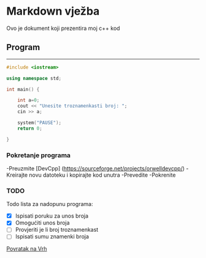 # Markdown vježba
Ovo je dokument koji prezentira moj c++ kod

## Program
---
```cpp
#include <iostream>

using namespace std;

int main() {

    int a=0;
	cout << "Unesite troznamenkasti broj: ";
    cin >> a;

	system("PAUSE");
    return 0;

}
```
### Pokretanje programa

-Preuzmite [DevCpp] (https://sourceforge.net/projects/orwelldevcpp/)
-Kreirajte novu datoteku i kopirajte kod unutra
-Prevedite
-Pokrenite

### TODO
Todo lista za nadopunu programa:
-[x] Ispisati poruku za unos broja
-[x] Omogućiti unos broja
-[ ] Provjeriti je li broj troznamenkast
-[ ] Ispisati sumu znamenki broja

<a href="https://github.com/IseeYu2/Arcane/blob/main/Markdown.md">Povratak na Vrh</a>
